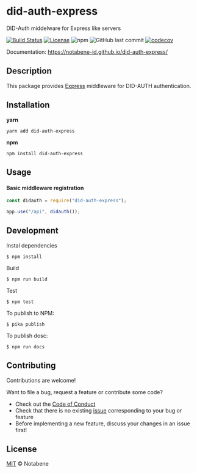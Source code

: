 # did-auth-express

DID-Auth middelware for Express like servers

[![Build Status](https://github.com/notabene-id/did-auth-express/workflows/build/badge.svg)](https://github.com/notabene-id/did-auth-express/actions)
[![License](https://img.shields.io/github/license/notabene-id/did-auth-express.svg?color=blue)](./LICENSE.md)
![npm](https://img.shields.io/npm/v/did-auth-express)
![GitHub last commit](https://img.shields.io/github/last-commit/notabene-id/did-auth-express)
[![codecov](https://codecov.io/gh/Notabene-id/did-auth-express/branch/master/graph/badge.svg)](https://codecov.io/gh/Notabene-id/did-auth-express)

Documentation: https://notabene-id.github.io/did-auth-express/

## Description

This package provides [Express](https://expressjs.com/) middleware for DID-AUTH authentication.

## Installation

**yarn**

`yarn add did-auth-express`

**npm**

`npm install did-auth-express`

## Usage

#### Basic middleware registration

```javascript
const didauth = require("did-auth-express");

app.use("/api", didauth());
```

## Development

Instal dependencies

```
$ npm install
```

Build

```
$ npm run build
```

Test

```
$ npm test
```

To publish to NPM:

```
$ pika publish
```

To publish dosc:

```
$ npm run docs
```

## Contributing

Contributions are welcome!

Want to file a bug, request a feature or contribute some code?

- Check out the [Code of Conduct](./CODE_OF_CONDUCT.md)
- Check that there is no existing [issue](https://github.com/Notabene-id/did-auth-express/issues) corresponding to your bug or feature
- Before implementing a new feature, discuss your changes in an issue first!

## License

[MIT](./LICENSE.md) © Notabene
